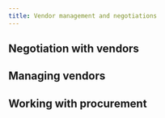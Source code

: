 ```yaml
---
title: Vendor management and negotiations
---
```


## Negotiation with vendors

## Managing vendors

## Working with procurement

